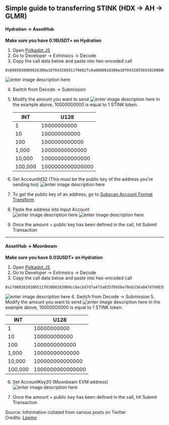 
## Simple guide to transferring STINK (HDX -> AH -> GLMR)

#### Hydration -> AssetHub
**Make sure you have 0.18USDT+ on Hydration**

1. Open [Polkadot.JS](https://polkadot.js.org/apps/?rpc=wss://hydradx.paras.ibp.network#/accounts)
2. Go to Developer -> Extrinsics -> Decode
3. Copy the call data below and paste into hex-encoded call

```
0x8905030800010300a10f043205011f0082fc0a0000010300a10f04320556910200000700e40b54020000000003010200a10f01000c691601793de060491dab143dfae19f5f6413d4ce4c363637e5ceacb2836a4e00
```
![enter image description here](https://i.imgur.com/5ZgbJjT.png)

4. Switch from Decode -> Submission
5. Modify the amount you want to send
![enter image description here](https://i.imgur.com/6aODzN8.png)
In the example above, 10000000000 is equal to 1 STINK token.
    
    | INT  | U128 |
    |--|--|
    | 1 | 10000000000   |
    | 10 | 100000000000   |
    | 100 | 1000000000000   |
    | 1,000 | 10000000000000   |
    | 10,000 | 100000000000000   |
    | 100,000 | 1000000000000000   |

6. Set AccountId32 (This must be the public key of the address you're sending too)
![enter image description here](https://i.imgur.com/Ezwny4h.png)

7. To get the public key of an address, go to [Subscan Account Format Transform](https://polkadot.subscan.io/tools/format_transform)
8. Paste the address into Input Account   
![enter image description here](https://i.imgur.com/f11zvnD.png)
![enter image description here](https://i.imgur.com/l72VDFu.png)
10. Once the amount + public key has been defined in the call, hit Submit Transaction

---

 #### AssetHub -> Moonbeam
**Make sure you have 0.03USDT+ on Hydration**
 
1. Open [Polkadot.JS](https://polkadot.js.org/apps/?rpc=wss%3A%2F%2Fasset-hub-polkadot-rpc.dwellir.com#/accounts)
2. Go to Developer -> Extrinsics -> Decode
3. Copy the call data below and paste into hex-encoded call
   
```
0x1f0803010100511f03000103009cc8ecbd7d7a475a835f0956e70eb336a847d7600308000002043205011f00c2d4010000000204320556910200001300902df44057979f0000000000
```

![enter image description here](https://i.imgur.com/d6cHVwx.png)
4. Switch from Decode -> Submission
5. Modify the amount you want to send
![enter image description here](https://i.imgur.com/0rinCY2.png)
In the example above, 10000000000 is equal to 1 STINK token.

   | INT  | U128 |
   |--|--|
   | 1 | 10000000000   |
   | 10 | 100000000000   |
   | 100 | 1000000000000   |
   | 1,000 | 10000000000000   |
   | 10,000 | 100000000000000   |
   | 100,000 | 1000000000000000   |

6.  Set AccountKey20 (Moonbeam EVM address)
![enter image description here](https://i.imgur.com/8Rk9qxa.png)

8. Once the amount + public key has been defined in the call, hit Submit Transaction

Source: Information collated from various posts on Twitter  
Credits: [Leemo](https://x.com/LeemoXD)
 
